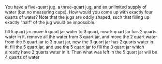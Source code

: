 You have a five-quart jug, a three-quart jug, and an unlimited supply of water (but no measuring cups). How would you come up with exactly four quarts of water? Note that the jugs are oddly shaped, such that filling up exactly "half" of the jug would be impossible.

fill 5 quart jar
move 5 quart jar water to 3 quart, now 5 quart jar has 2 quarts water in it.
remove all the water from 3 quart jar, and move the 2 quart water from the 5 quart jar to 3 quart jar, now the 3 quart jar has 2 quarts water in it.
fill the 5 quart jar, and use the 5 quart jar to fill the 3 quart jar which already have 2 quarts water in it. Then what was left in the 5 quart jar will be 4 quarts of water
